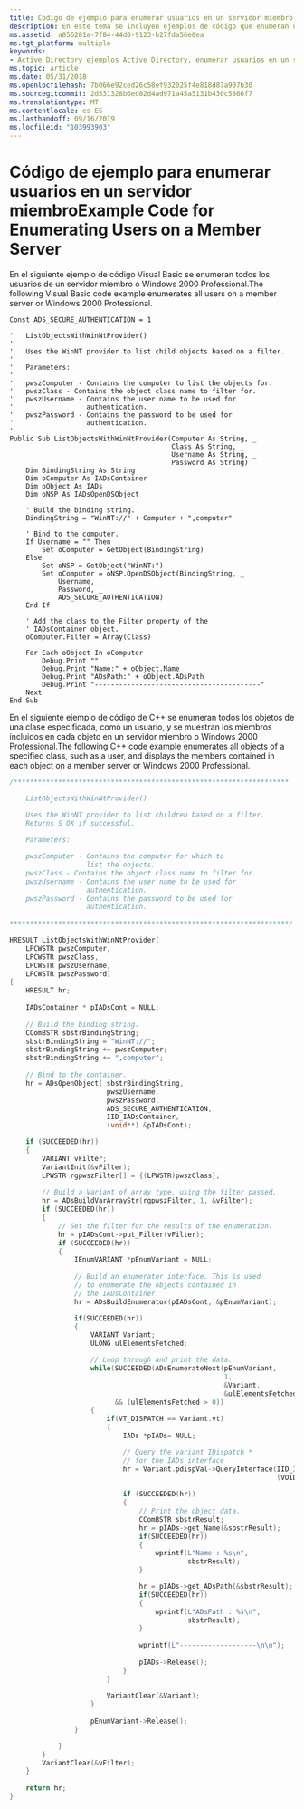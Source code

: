 ```yaml
---
title: Código de ejemplo para enumerar usuarios en un servidor miembro
description: En este tema se incluyen ejemplos de código que enumeran usuarios en un servidor miembro.
ms.assetid: a856281a-7f84-44d0-9123-b27fda56e0ea
ms.tgt_platform: multiple
keywords:
- Active Directory ejemplos Active Directory, enumerar usuarios en un servidor miembro
ms.topic: article
ms.date: 05/31/2018
ms.openlocfilehash: 7b066e92ced26c58ef932025f4e818d87a907b30
ms.sourcegitcommit: 2d531328b6ed82d4ad971a45a5131b430c5866f7
ms.translationtype: MT
ms.contentlocale: es-ES
ms.lasthandoff: 09/16/2019
ms.locfileid: "103993903"
---
```

# <a name="example-code-for-enumerating-users-on-a-member-server"></a><span data-ttu-id="59048-104">Código de ejemplo para enumerar usuarios en un servidor miembro</span><span class="sxs-lookup"><span data-stu-id="59048-104">Example Code for Enumerating Users on a Member Server</span></span>

<span data-ttu-id="59048-105">En el siguiente ejemplo de código Visual Basic se enumeran todos los usuarios de un servidor miembro o Windows 2000 Professional.</span><span class="sxs-lookup"><span data-stu-id="59048-105">The following Visual Basic code example enumerates all users on a member server or Windows 2000 Professional.</span></span>


```VB
Const ADS_SECURE_AUTHENTICATION = 1

'   ListObjectsWithWinNtProvider()
'
'   Uses the WinNT provider to list child objects based on a filter.
'
'   Parameters:
'
'   pwszComputer - Contains the computer to list the objects for.
'   pwszClass - Contains the object class name to filter for.
'   pwszUsername - Contains the user name to be used for 
'                  authentication.
'   pwszPassword - Contains the password to be used for 
'                  authentication.
'
Public Sub ListObjectsWithWinNtProvider(Computer As String, _
                                        Class As String, _
                                        Username As String, _
                                        Password As String)
    Dim BindingString As String
    Dim oComputer As IADsContainer
    Dim oObject As IADs
    Dim oNSP As IADsOpenDSObject
    
    ' Build the binding string.
    BindingString = "WinNT://" + Computer + ",computer"
    
    ' Bind to the computer.
    If Username = "" Then
        Set oComputer = GetObject(BindingString)
    Else
        Set oNSP = GetObject("WinNT:")
        Set oComputer = oNSP.OpenDSObject(BindingString, _
            Username, _
            Password, _
            ADS_SECURE_AUTHENTICATION)
    End If
    
    ' Add the class to the Filter property of the 
    ' IADsContainer object.
    oComputer.Filter = Array(Class)
    
    For Each oObject In oComputer
        Debug.Print ""
        Debug.Print "Name:" + oObject.Name
        Debug.Print "ADsPath:" + oObject.ADsPath
        Debug.Print "-----------------------------------------"
    Next
End Sub
```



<span data-ttu-id="59048-106">En el siguiente ejemplo de código de C++ se enumeran todos los objetos de una clase especificada, como un usuario, y se muestran los miembros incluidos en cada objeto en un servidor miembro o Windows 2000 Professional.</span><span class="sxs-lookup"><span data-stu-id="59048-106">The following C++ code example enumerates all objects of a specified class, such as a user, and displays the members contained in each object on a member server or Windows 2000 Professional.</span></span>


```C++
/********************************************************************

    ListObjectsWithWinNtProvider()

    Uses the WinNT provider to list children based on a filter. 
    Returns S_OK if successful.
 
    Parameters:

    pwszComputer - Contains the computer for which to 
                   list the objects.
    pwszClass - Contains the object class name to filter for.
    pwszUsername - Contains the user name to be used for 
                   authentication.
    pwszPassword - Contains the password to be used for 
                   authentication.
 
*********************************************************************/

HRESULT ListObjectsWithWinNtProvider(
    LPCWSTR pwszComputer, 
    LPCWSTR pwszClass, 
    LPCWSTR pwszUsername, 
    LPCWSTR pwszPassword)
{
    HRESULT hr;
 
    IADsContainer * pIADsCont = NULL;
 
    // Build the binding string.
    CComBSTR sbstrBindingString;
    sbstrBindingString = "WinNT://";
    sbstrBindingString += pwszComputer;
    sbstrBindingString += ",computer";
    
    // Bind to the container.
    hr = ADsOpenObject( sbstrBindingString,
                        pwszUsername, 
                        pwszPassword, 
                        ADS_SECURE_AUTHENTICATION,
                        IID_IADsContainer, 
                        (void**) &pIADsCont);

    if (SUCCEEDED(hr))
    {
        VARIANT vFilter;
        VariantInit(&vFilter);
        LPWSTR rgpwszFilter[] = {(LPWSTR)pwszClass};
 
        // Build a Variant of array type, using the filter passed.
        hr = ADsBuildVarArrayStr(rgpwszFilter, 1, &vFilter);
        if (SUCCEEDED(hr))
        {
            // Set the filter for the results of the enumeration.
            hr = pIADsCont->put_Filter(vFilter);
            if (SUCCEEDED(hr))
            {
                IEnumVARIANT *pEnumVariant = NULL;
 
                // Build an enumerator interface. This is used 
                // to enumerate the objects contained in 
                // the IADsContainer.
                hr = ADsBuildEnumerator(pIADsCont, &pEnumVariant);

                if(SUCCEEDED(hr))
                {
                    VARIANT Variant;
                    ULONG ulElementsFetched;

                    // Loop through and print the data.
                    while(SUCCEEDED(ADsEnumerateNext(pEnumVariant, 
                                                     1,
                                                     &Variant, 
                                                     &ulElementsFetched))
                          && (ulElementsFetched > 0))
                    {
                        if(VT_DISPATCH == Variant.vt)
                        {
                            IADs *pIADs= NULL;

                            // Query the variant IDispatch *
                            // for the IADs interface
                            hr = Variant.pdispVal->QueryInterface(IID_IADs,
                                                                  (VOID**)&pIADs);
     
                            if (SUCCEEDED(hr))
                            {
                                // Print the object data.
                                CComBSTR sbstrResult;
                                hr = pIADs->get_Name(&sbstrResult); 
                                if(SUCCEEDED(hr))
                                {
                                    wprintf(L"Name : %s\n", 
                                            sbstrResult);
                                }

                                hr = pIADs->get_ADsPath(&sbstrResult); 
                                if(SUCCEEDED(hr))
                                {
                                    wprintf(L"ADsPath : %s\n", 
                                            sbstrResult);
                                }
     
                                wprintf(L"-------------------\n\n");
                                
                                pIADs->Release();
                            }
                        }
                    
                        VariantClear(&Variant);
                    }
                    
                    pEnumVariant->Release();
                }

            }
        }
        VariantClear(&vFilter);
    }
 
    return hr;
}
```



 

 




